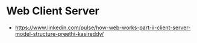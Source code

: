 # Web Client Server

- https://www.linkedin.com/pulse/how-web-works-part-ii-client-server-model-structure-preethi-kasireddy/
